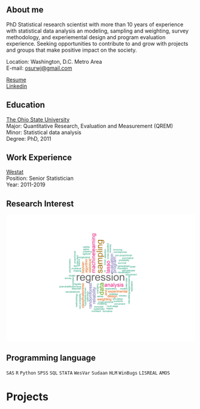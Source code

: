 
## About me

PhD Statistical research scientist with more than 10 years of experience with statistical data analysis an modeling, sampling and weighting, survey methodology, and experiemental design and program evaluation experience. Seeking opportunities to contribute to and grow with projects and groups that make positive impact on the society.  

Location:  Washington, D.C. Metro Area        
E-mail:    osurwj@gmail.com 

[Resume](https://github.com/weijia-ren/MyBio/blob/master/WEIJIA%20REN%20resume.pdf)         
[Linkedin](https://www.linkedin.com/in/weijia-ren-6b885311/)

## Education 

[The Ohio State University](https://www.osu.edu)   
Major: Quantitative Research, Evaluation and Measurement (QREM)   
Minor: Statistical data analysis  
Degree: PhD, 2011         


## Work Experience 

[Westat](http://www.westat.com)    
Position: Senior Statistician    
Year: 2011-2019 


## Research Interest        
![](myskill.png)

## Programming language         
`SAS` `R` `Python` `SPSS` `SQL` `STATA` `WesVar` `Sudaan` `HLM` `WinBugs` `LISREAL` `AMOS` 

# Projects
